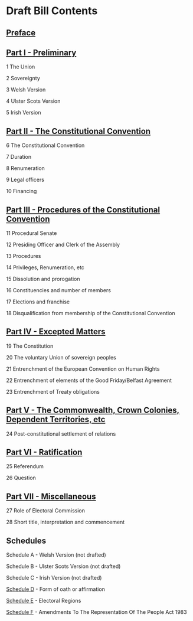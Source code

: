 # Draft Bill Contents

## [Preface](./Preface.html)

## [Part I - Preliminary](./Part_I_Preliminary.html)

1 The Union

2 Sovereignty

3 Welsh Version

4 Ulster Scots Version

5 Irish Version

## [Part II - The Constitutional Convention](./Part_II_The_Constitutional_Convention.html)

6 The Constitutional Convention

7 Duration

8 Renumeration

9 Legal officers

10 Financing

## [Part III - Procedures of the Constitutional Convention](./Part_III_Procedures_Of_The_Constitutional_Convention.html)

11 Procedural Senate

12 Presiding Officer and Clerk of the Assembly

13 Procedures

14 Privileges, Renumeration, etc

15 Dissolution and prorogation

16 Constituencies and number of members

17 Elections and franchise

18 Disqualification from membership of the Constitutional Convention

## [Part IV - Excepted Matters](./Part_IV_Excepted_Matters.html)

19 The Constitution

20 The voluntary Union of sovereign peoples

21 Entrenchment of the European Convention on Human Rights

22 Entrenchment of elements of the Good Friday/Belfast Agreement

23 Entrenchment of Treaty obligations

## [Part V - The Commonwealth,  Crown Colonies, Dependent Territories, etc](./Part_V_The_Commonwealth_Crown_Colonies_Dependent_Territories_etc.html)

24 Post-constitutional settlement of relations

## [Part VI - Ratification](./Part_VI_Ratification.html)

25 Referendum

26 Question

## [Part VII - Miscellaneous](./Part_VII_Miscellaneous.html)

27 Role of Electoral Commission

28 Short title, interpretation and commencement

## Schedules

Schedule A - Welsh Version (not drafted)

Schedule B - Ulster Scots Version (not drafted)

Schedule C - Irish Version (not drafted)

[Schedule D](./Schedule_D_Form_Of_Oath_Or_Affirmation.html) - Form of oath or affirmation

[Schedule E](./Schedule_E_Electoral_Regions.html) - Electoral Regions

[Schedule F](./Schedule_F_Amendments_To_The_Representation_Of_The_Peoples_Act_1983.html) - Amendments To The Representation Of The People Act 1983